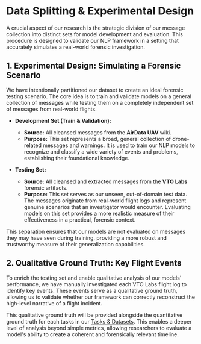 # Data Splitting & Experimental Design

A crucial aspect of our research is the strategic division of our message collection into distinct sets for model development and evaluation. This procedure is designed to validate our NLP framework in a setting that accurately simulates a real-world forensic investigation.

## 1. Experimental Design: Simulating a Forensic Scenario

We have intentionally partitioned our dataset to create an ideal forensic testing scenario. The core idea is to train and validate models on a general collection of messages while testing them on a completely independent set of messages from real-world flights.

* **Development Set (Train & Validation):**
    * **Source:** All cleansed messages from the **AirData UAV** wiki.
    * **Purpose:** This set represents a broad, general collection of drone-related messages and warnings. It is used to train our NLP models to recognize and classify a wide variety of events and problems, establishing their foundational knowledge.

* **Testing Set:**
    * **Source:** All cleansed and extracted messages from the **VTO Labs** forensic artifacts.
    * **Purpose:** This set serves as our unseen, out-of-domain test data. The messages originate from real-world flight logs and represent genuine scenarios that an investigator would encounter. Evaluating models on this set provides a more realistic measure of their effectiveness in a practical, forensic context.

This separation ensures that our models are not evaluated on messages they may have seen during training, providing a more robust and trustworthy measure of their generalization capabilities.

## 2. Qualitative Ground Truth: Key Flight Events

To enrich the testing set and enable qualitative analysis of our models' performance, we have manually investigated each VTO Labs flight log to identify key events. These events serve as a qualitative ground truth, allowing us to validate whether our framework can correctly reconstruct the high-level narrative of a flight incident.

This qualitative ground truth will be provided alongside the quantitative ground truth for each tasks in our [Tasks & Datasets](../../tasks). This enables a deeper level of analysis beyond simple metrics, allowing researchers to evaluate a model's ability to create a coherent and forensically relevant timeline.